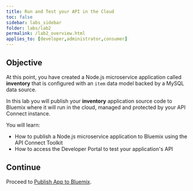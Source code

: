 ```yaml
---
title: Run and Test your API in the Cloud
toc: false
sidebar: labs_sidebar
folder: labs/lab2
permalink: /lab2_overview.html
applies_to: [developer,administrator,consumer]
---
```


## Objective

At this point, you have created a Node.js microservice application called **inventory** that is configured with an `item` data model backed by a MySQL data source.

In this lab you will publish your **inventory** application source code to Bluemix where it will run in the cloud, managed and protected by your API Connect instance.

You will learn:

+ How to publish a Node.js microservice application to Bluemix using the API Connect Toolkit
+ How to access the Developer Portal to test your application's API

## Continue

Proceed to [Publish App to Bluemix](lab2_publish_app.html).